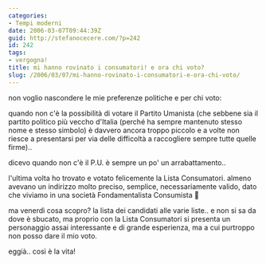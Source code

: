 ```yaml
---
categories:
- Tempi moderni
date: 2006-03-07T09:44:39Z
guid: http://stefanocecere.com/?p=242
id: 242
tags:
- vergogna!
title: mi hanno rovinato i consumatori! e ora chi voto?
slug: /2006/03/07/mi-hanno-rovinato-i-consumatori-e-ora-chi-voto/
---
```


non voglio nascondere le mie preferenze politiche e per chi voto:
  
quando non c'è la possibilità di votare il Partito Umanista (che sebbene sia il partito politico più veccho d'Italia (perché ha sempre mantenuto stesso nome e stesso simbolo) è davvero ancora troppo piccolo e a volte non riesce a presentarsi per via delle difficoltà a raccogliere sempre tutte quelle firme)..
  
dicevo quando non c'è il P.U. è sempre un po' un arrabattamento..
  
l'ultima volta ho trovato e votato felicemente la Lista Consumatori. almeno avevano un indirizzo molto preciso, semplice, necessariamente valido, dato che viviamo in una società Fondamentalista Consumista 🙂

ma venerdì cosa scopro? la lista dei candidati alle varie liste.. e non si sa da dove è sbucato, ma proprio con la Lista Consumatori si presenta un personaggio assai interessante e di grande esperienza, ma a cui purtroppo non posso dare il mio voto.

eggià.. così è la vita!